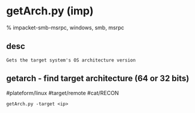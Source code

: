 # getArch.py (imp) 

% impacket-smb-msrpc, windows, smb, msrpc

## desc
```
Gets the target system's OS architecture version
```


## getarch - find target architecture (64 or 32 bits)
#plateform/linux #target/remote #cat/RECON 
```
getArch.py -target <ip>
```

